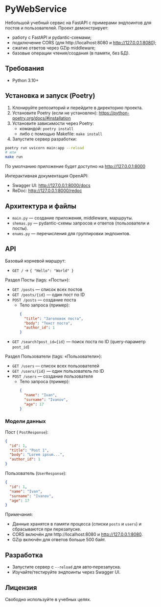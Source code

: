 # PyWebService

Небольшой учебный сервис на FastAPI с примерами эндпоинтов для постов и пользователей. Проект демонстрирует:
- работу с FastAPI и pydantic-схемами;
- подключение CORS (для http://localhost:8080 и http://127.0.0.1:8080);
- сжатие ответов через GZip middleware;
- базовые операции чтения/создания (в памяти, без БД).

## Требования
- Python 3.10+

## Установка и запуск (Poetry)
1. Клонируйте репозиторий и перейдите в директорию проекта.
2. Установите Poetry (если не установлен): https://python-poetry.org/docs/#installation
3. Установите зависимости через Poetry:
    - командой: `poetry install`
    - либо с помощью Makefile: `make install`
4. Запустите сервер разработки:

```bash
poetry run uvicorn main:app --reload
# или
make run
```

По умолчанию приложение будет доступно на http://127.0.0.1:8000

Интерактивная документация OpenAPI:
- Swagger UI: http://127.0.0.1:8000/docs
- ReDoc: http://127.0.0.1:8000/redoc

## Архитектура и файлы
- `main.py` — создание приложения, middleware, маршруты.
- `shemas.py` — pydantic-схемы запросов и ответов (пользователи и посты).
- `enums.py` — перечисления для группировки эндпоинтов.

## API
Базовый корневой маршрут:
- `GET /` → `{ "Hello": "World" }`

Раздел Посты (tags: «Посты»):
- `GET /posts` — список всех постов
- `GET /posts/{id}` — один пост по ID
- `POST /posts` — создание поста
  - Тело запроса (пример):
    ```json
    {
      "title": "Заголовок поста",
      "body": "Текст поста",
      "author_id": 1
    }
    ```
- `GET /search?post_id={id}` — поиск поста по ID (query-параметр `post_id`)

Раздел Пользователи (tags: «Пользователи»):
- `GET /users` — список всех пользователей
- `GET /users/{id}` — один пользователь по ID
- `POST /users` — создание пользователя
  - Тело запроса (пример):
    ```json
    {
      "name": "Ivan",
      "surname": "Ivanov",
      "age": 17
    }
    ```

### Модели данных
Пост (
`PostResponse`):
```json
{
  "id": 1,
  "title": "Post 1",
  "body": "Lorem ipsum...",
  "author_id": 1
}
```
Пользователь (`UserResponse`):
```json
{
  "id": 1,
  "name": "Ivan",
  "surname": "Ivanov",
  "age": 17
}
```

Примечания:
- Данные хранятся в памяти процесса (списки `posts` и `users`) и сбрасываются при перезапуске.
- CORS включён для http://localhost:8080 и http://127.0.0.1:8080.
- GZip включён для ответов больше 500 байт.

## Разработка
- Запустите сервер с `--reload` для авто‑перезапуска.
- Изучайте/тестируйте эндпоинты через Swagger UI.

## Лицензия
Свободно используйте в учебных целях.